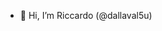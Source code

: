 - 👋 Hi, I’m Riccardo (@dallaval5u)


<!---
dallaval5u/dallaval5u is a ✨ special ✨ repository because its `README.md` (this file) appears on your GitHub profile.
You can click the Preview link to take a look at your changes.
--->
